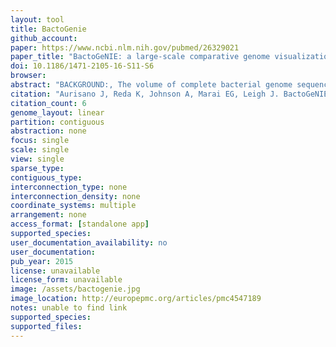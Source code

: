 ```yaml
---
layout: tool 
title: BactoGenie
github_account: 
paper: https://www.ncbi.nlm.nih.gov/pubmed/26329021
paper_title: "BactoGeNIE: a large-scale comparative genome visualization for big displays."
doi: 10.1186/1471-2105-16-S11-S6
browser: 
abstract: "BACKGROUND:, The volume of complete bacterial genome sequence data available to comparative genomics researchers is rapidly increasing. However, visualizations in comparative genomics--which aim to enable analysis tasks across collections of genomes--suffer from visual scalability issues. While large, multi-tiled and high-resolution displays have the potential to address scalability issues, new approaches are needed to take advantage of such environments, in order to enable the effective visual analysis of large genomics datasets., , RESULTS: In this paper, we present Bacterial Gene Neighborhood Investigation Environment, or BactoGeNIE, a novel and visually scalable design for comparative gene neighborhood analysis on large display environments. We evaluate BactoGeNIE through a case study on close to 700 draft Escherichia coli genomes, and present lessons learned from our design process., , CONCLUSIONS: BactoGeNIE accommodates comparative tasks over substantially larger collections of neighborhoods than existing tools and explicitly addresses visual scalability. Given current trends in data generation, scalable designs of this type may inform visualization design for large-scale comparative research problems in genomics."
citation: "Aurisano J, Reda K, Johnson A, Marai EG, Leigh J. BactoGeNIE: a large-scale comparative genome visualization for big displays. BMC Bioinformatics. bmcbioinformatics.biomedcentral …; 2015;16 Suppl 11: S6."
citation_count: 6
genome_layout: linear
partition: contiguous
abstraction: none
focus: single
scale: single
view: single
sparse_type: 
contiguous_type: 
interconnection_type: none
interconnection_density: none
coordinate_systems: multiple
arrangement: none
access_format: [standalone app]
supported_species: 
user_documentation_availability: no
user_documentation: 
pub_year: 2015
license: unavailable
license_form: unavailable
image: /assets/bactogenie.jpg
image_location: http://europepmc.org/articles/pmc4547189
notes: unable to find link
supported_species: 
supported_files: 
---
```

